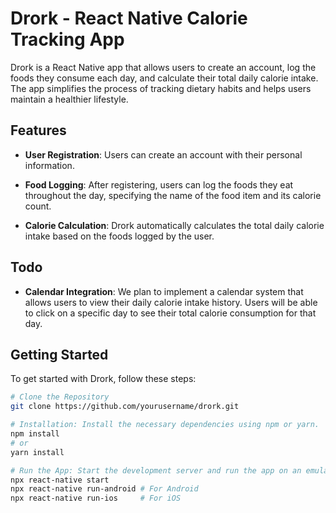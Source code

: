# Drork - React Native Calorie Tracking App

Drork is a React Native app that allows users to create an account, log the foods they consume each day, and calculate their total daily calorie intake. The app simplifies the process of tracking dietary habits and helps users maintain a healthier lifestyle.

## Features

- **User Registration**: Users can create an account with their personal information.

- **Food Logging**: After registering, users can log the foods they eat throughout the day, specifying the name of the food item and its calorie count.

- **Calorie Calculation**: Drork automatically calculates the total daily calorie intake based on the foods logged by the user.

## Todo

- **Calendar Integration**: We plan to implement a calendar system that allows users to view their daily calorie intake history. Users will be able to click on a specific day to see their total calorie consumption for that day.

## Getting Started

To get started with Drork, follow these steps:

```bash
# Clone the Repository
git clone https://github.com/yourusername/drork.git

# Installation: Install the necessary dependencies using npm or yarn.
npm install
# or
yarn install

# Run the App: Start the development server and run the app on an emulator or device.
npx react-native start
npx react-native run-android # For Android
npx react-native run-ios     # For iOS
